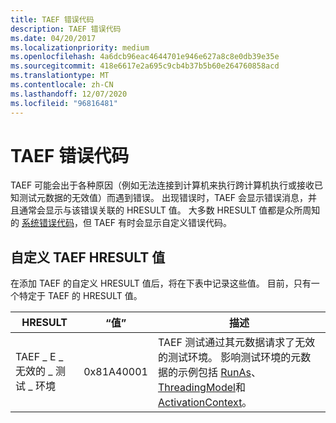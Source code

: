 ```yaml
---
title: TAEF 错误代码
description: TAEF 错误代码
ms.date: 04/20/2017
ms.localizationpriority: medium
ms.openlocfilehash: 4a6dcb96eac4644701e946e627a8c8e0db39e35e
ms.sourcegitcommit: 418e6617e2a695c9cb4b37b5b60e264760858acd
ms.translationtype: MT
ms.contentlocale: zh-CN
ms.lasthandoff: 12/07/2020
ms.locfileid: "96816481"
---
```

# <a name="taef-error-codes"></a>TAEF 错误代码


TAEF 可能会出于各种原因（例如无法连接到计算机来执行跨计算机执行或接收已知测试元数据的无效值）而遇到错误。 出现错误时，TAEF 会显示错误消息，并且通常会显示与该错误关联的 HRESULT 值。 大多数 HRESULT 值都是众所周知的 [系统错误代码](/windows/desktop/Debug/system-error-codes)，但 TAEF 有时会显示自定义错误代码。

## <a name="span-idcustom_taef_hresult_valuesspanspan-idcustom_taef_hresult_valuesspanspan-idcustom_taef_hresult_valuesspancustom-taef-hresult-values"></a><span id="Custom_TAEF_HRESULT_Values"></span><span id="custom_taef_hresult_values"></span><span id="CUSTOM_TAEF_HRESULT_VALUES"></span>自定义 TAEF HRESULT 值


在添加 TAEF 的自定义 HRESULT 值后，将在下表中记录这些值。 目前，只有一个特定于 TAEF 的 HRESULT 值。

| HRESULT                             | “值”      | 描述                                                                                                                                                                                                                                    |
|-------------------------------------|------------|------------------------------------------------------------------------------------------------------------------------------------------------------------------------------------------------------------------------------------------------|
| TAEF \_ E \_ 无效的 \_ 测试 \_ 环境 | 0x81A40001 | TAEF 测试通过其元数据请求了无效的测试环境。 影响测试环境的元数据的示例包括 [RunAs](runas.md)、 [ThreadingModel](threading-models.md)和 [ActivationContext](activation-context.md)。 |

 

 

